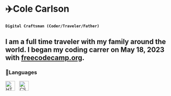 # :airplane:Cole Carlson

**`Digital Craftsman (Coder/Traveler/Father)`**

I am a full time traveler with my family around the world. I began my coding carrer on May 18, 2023 with <a href="freecodecamp.org">freecodecamp.org</a>.
---

### :school:Languages
<img align="left" alt="HTML" width="30px" style="padding-right:10px;" src="https://cdn.jsdelivr.net/gh/devicons/devicon/icons/html5/html5-plain.svg" />
<img align="left" alt="CSS" width="30px" style="padding-right:10px;" src="https://cdn.jsdelivr.net/gh/devicons/devicon/icons/css3/css3-plain.svg" />
